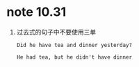 # note 10.31

1. 过去式的句子中不要使用三单

   ```
   Did he have tea and dinner yesterday?

   He had tea, but he didn't have dinner
   ```
